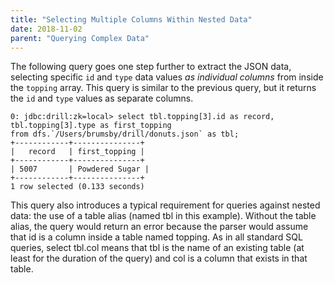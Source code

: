 ```yaml
---
title: "Selecting Multiple Columns Within Nested Data"
date: 2018-11-02
parent: "Querying Complex Data"
---
```

The following query goes one step further to extract the JSON data, selecting
specific `id` and `type` data values _as individual columns_ from inside the
`topping` array. This query is similar to the previous query, but it returns
the `id` and `type` values as separate columns.

    0: jdbc:drill:zk=local> select tbl.topping[3].id as record, tbl.topping[3].type as first_topping
    from dfs.`/Users/brumsby/drill/donuts.json` as tbl;
    +------------+---------------+
    |   record   | first_topping |
    +------------+---------------+
    | 5007       | Powdered Sugar |
    +------------+---------------+
    1 row selected (0.133 seconds)

This query also introduces a typical requirement for queries against nested
data: the use of a table alias (named tbl in this example). Without the table
alias, the query would return an error because the parser would assume that id
is a column inside a table named topping. As in all standard SQL queries,
select tbl.col means that tbl is the name of an existing table (at least for
the duration of the query) and col is a column that exists in that table.
